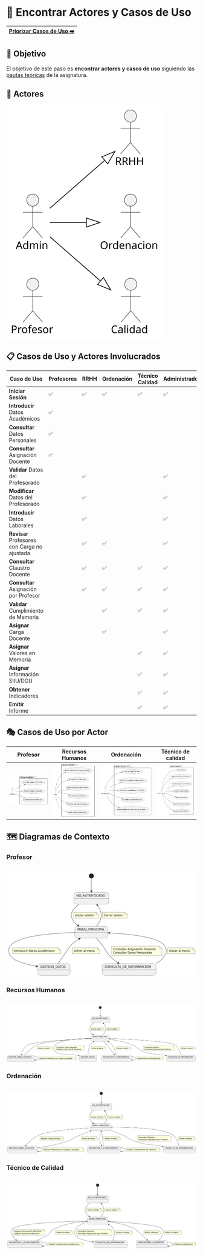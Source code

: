 # 📝 Encontrar Actores y Casos de Uso

[Priorizar Casos de Uso ➡️](PriorizarCasosDeUso.md) |
|--:|

## 🎯 Objetivo

El objetivo de este paso es **encontrar actores y casos de uso** siguiendo las [pautas teóricas](https://github.com/mmasias/IdSw1/blob/main/temario/contenidos/CdU.eAyCdU.md#c%C3%B3mo) de la asignatura.

## 👥 **Actores**  

![DiagramaDeActores](/images/modelosUML/CdU/Individuales/Actores.svg) 

## 📋 Casos de Uso y Actores Involucrados

| Caso de Uso                                  | Profesores | RRHH | Ordenación | Técnico Calidad | Administrador | Detalle | Prototipo |
|----------------------------------------------|------------|------|------------|-----------------|---------------|----------|------------|
| **Iniciar Sesión**                           | ✅         | ✅  | ✅         | ✅              | ✅           | [Ver](/images/modelosUML/CdU/DetallarCasosDeUso/Conjunto/IniciarSesion.svg)  | [Ver](/images/Prototipar/Inicio.png)    |
| **Introducir** Datos Académicos              | ✅         |      |            |                 |               | [Ver](/images/modelosUML/CdU/DetallarCasosDeUso/Profesores/IntroducirDatosAcademicos.svg)  | [Ver](/images/Prototipar/DatosAcademicos.png)    |
| **Consultar** Datos Personales               | ✅         |      |            |                 |               | [Ver](/images/modelosUML/CdU/DetallarCasosDeUso/Profesores/ConsultarValores.svg)  | [Ver](/images/Prototipar/DatosContratoPersonales.png)    |
| **Consultar** Asignación Docente             | ✅         |      |            |                 |               | [Ver](/images/modelosUML/CdU/DetallarCasosDeUso/Profesores/ConsultarAsignacionFiltros.svg)  | [Ver](/images/Prototipar/ConsultaAsignaciónDocenteProfesor.png)    |
| **Validar** Datos del Profesorado            |            | ✅   |            |                 | ✅            | [Ver](/images/modelosUML/CdU/DetallarCasosDeUso/RRHH/ValidarDatos.svg)  | [Ver](/images/Prototipar/Profesor.png)    |
| **Modificar** Datos del Profesorado          |            | ✅   |            |                 | ✅            | [Ver](/images/modelosUML/CdU/DetallarCasosDeUso/RRHH/ModificarDatos.svg)  | [Ver](/images/Prototipar/ModificacionDatosProfesorado.png)    |
| **Introducir** Datos Laborales               |            | ✅   |            |                 | ✅            | [Ver](/images/modelosUML/CdU/DetallarCasosDeUso/RRHH/IntroducirDatosLaborales.svg)  | [Ver](/images/Prototipar/DatosLaborales.png)    |
| **Revisar** Profesores con Carga no ajustada |            | ✅   | ✅         |                 | ✅           | [Ver](/images/modelosUML/CdU/DetallarCasosDeUso/Conjunto/RevisarProfesores.svg)  | -----    |
| **Consultar** Claustro Docente               |            | ✅   | ✅         | ✅              | ✅           | [Ver](/images/modelosUML/CdU/DetallarCasosDeUso/Conjunto/ConsultarClaustroDocente.svg)  | [Ver](/images/Prototipar/ConsultarClaustroDocente.png)    |
| **Consultar** Asignación por Profesor        |            | ✅   | ✅         | ✅              | ✅           | [Ver](/images/modelosUML/CdU/DetallarCasosDeUso/Conjunto/ConsultarAsignacion.svg)  | [Ver](/images/Prototipar/ConsultaAsignaciónDocenteProfesor.png)    |
| **Validar** Cumplimiento de Memoria          |            |      | ✅         | ✅              | ✅           | [Ver](/images/modelosUML/CdU/DetallarCasosDeUso/Conjunto/ValidarMemoria.svg)  | [Ver](/images/Prototipar/ValidaciónMemoria.png)    |
| **Asignar** Carga Docente                    |            |      | ✅         |                 | ✅            | [Ver](/images/modelosUML/CdU/DetallarCasosDeUso/Ordenacion/AsignarCargaDocente.svg)  | [Ver](/images/Prototipar/AsignacióndeCargaDocente.png)    |
| **Asignar** Valores en Memoria               |            |      |            | ✅              | ✅            | [Ver](/images/modelosUML/CdU/DetallarCasosDeUso/TecnicoCalidad/AsignarValores.svg)  | [Ver](/images/Prototipar/AsignarValores.png)    |
| **Asignar** Información SIIU/DGU             |            |      |            | ✅              | ✅            | [Ver](/images/modelosUML/CdU/DetallarCasosDeUso/TecnicoCalidad/AsignarSIIUyDGU.svg)  | [Ver](/images/Prototipar/AsignarSIIU.png)    |
| **Obtener** Indicadores                      |            |      |            | ✅              | ✅            | [Ver](/images/modelosUML/CdU/DetallarCasosDeUso/TecnicoCalidad/ObtenerIndicadores.svg)  | -----    |
| **Emitir** Informe                           |            |      |            | ✅              | ✅            | [Ver](/images/modelosUML/CdU/DetallarCasosDeUso/TecnicoCalidad/EmitirInforme.svg)  | [Ver](/images/Prototipar/EmitirInformeProfesorado.png)    |


## 🎭 Casos de Uso por Actor

| Profesor | Recursos Humanos | Ordenación | Técnico de calidad |
|----------|------------------|------------|--------------------|
| ![Diagrama Profesor](/images/modelosUML/CdU/PorActor/Profesor.svg) | ![Diagrama Recursos Humanos](/images/modelosUML/CdU/PorActor/RRHH.svg) | ![Diagrama Ordenacion](/images/modelosUML/CdU/PorActor/Ordenacion.svg) | ![Diagrama Tecnico de Calidad](/images/modelosUML/CdU/PorActor/TecnicoCalidad.svg) |

## 🗺️ Diagramas de Contexto

### Profesor

||
|-:|
![](/images/modelosUML/CdU/DiagramaDeContexto/Profesor.svg)

### Recursos Humanos

||
|-:|
![](/images/modelosUML/CdU/DiagramaDeContexto/RRHH.svg)

### Ordenación

||
|-:|
![](/images/modelosUML/CdU/DiagramaDeContexto/Ordenacion.svg)

### Técnico de Calidad

||
|-:|
![](/images/modelosUML/CdU/DiagramaDeContexto/TecnicoCalidad.svg)